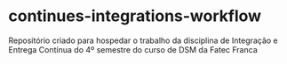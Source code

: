 # continues-integrations-workflow
Repositório criado para hospedar o trabalho da disciplina de Integração e Entrega Contínua do 4º semestre do curso de DSM da Fatec Franca